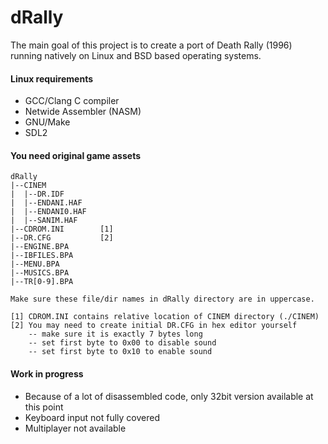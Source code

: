 # dRally

The main goal of this project is to create a port of Death Rally (1996) running natively on Linux and BSD based operating systems.

#### Linux requirements
* GCC/Clang C compiler
* Netwide Assembler (NASM)
* GNU/Make
* SDL2

#### You need original game assets

    dRally
    |--CINEM
    |  |--DR.IDF
    |  |--ENDANI.HAF
    |  |--ENDANI0.HAF
    |  |--SANIM.HAF
	|--CDROM.INI        [1]
	|--DR.CFG           [2]
    |--ENGINE.BPA
    |--IBFILES.BPA
    |--MENU.BPA
    |--MUSICS.BPA
    |--TR[0-9].BPA

    Make sure these file/dir names in dRally directory are in uppercase.

    [1] CDROM.INI contains relative location of CINEM directory (./CINEM)
    [2] You may need to create initial DR.CFG in hex editor yourself
        -- make sure it is exactly 7 bytes long
        -- set first byte to 0x00 to disable sound
        -- set first byte to 0x10 to enable sound

#### Work in progress
*   Because of a lot of disassembled code, only 32bit version available at this point
*   Keyboard input not fully covered 
*   Multiplayer not available 
